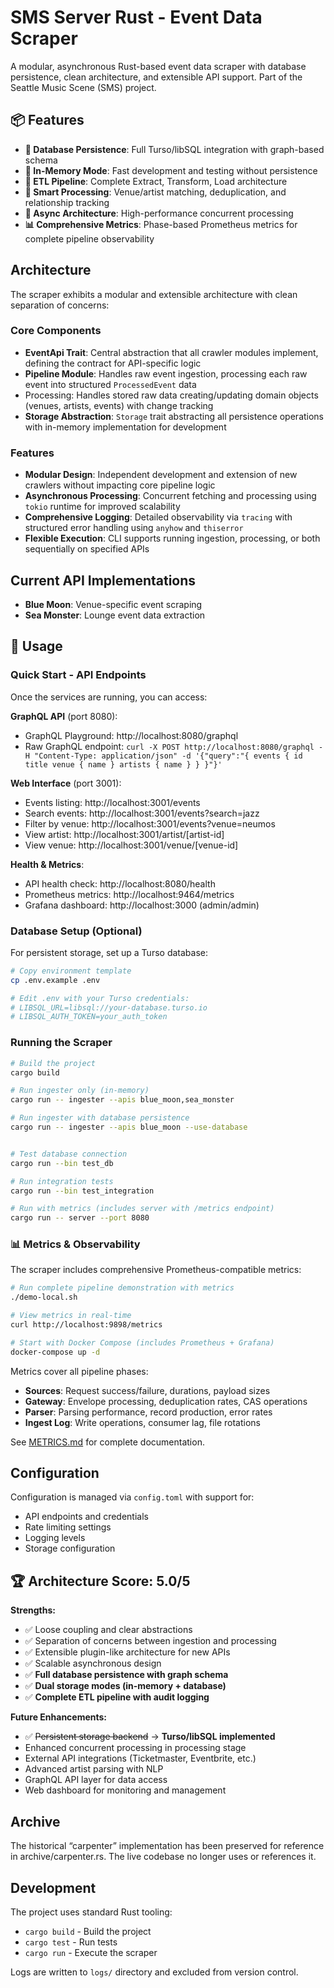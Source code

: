 # SMS Server Rust - Event Data Scraper

A modular, asynchronous Rust-based event data scraper with database persistence, clean architecture, and extensible API support. Part of the Seattle Music Scene (SMS) project.

## 📦 Features

- **🏢 Database Persistence**: Full Turso/libSQL integration with graph-based schema
- **💬 In-Memory Mode**: Fast development and testing without persistence  
- **🔄 ETL Pipeline**: Complete Extract, Transform, Load architecture
- **🔨 Smart Processing**: Venue/artist matching, deduplication, and relationship tracking
- **🚀 Async Architecture**: High-performance concurrent processing
- **📊 Comprehensive Metrics**: Phase-based Prometheus metrics for complete pipeline observability

## Architecture

The scraper exhibits a modular and extensible architecture with clean separation of concerns:

### Core Components

- **EventApi Trait**: Central abstraction that all crawler modules implement, defining the contract for API-specific logic
- **Pipeline Module**: Handles raw event ingestion, processing each raw event into structured `ProcessedEvent` data
- Processing: Handles stored raw data creating/updating domain objects (venues, artists, events) with change tracking
- **Storage Abstraction**: `Storage` trait abstracting all persistence operations with in-memory implementation for development

### Features

- **Modular Design**: Independent development and extension of new crawlers without impacting core pipeline logic
- **Asynchronous Processing**: Concurrent fetching and processing using `tokio` runtime for improved scalability
- **Comprehensive Logging**: Detailed observability via `tracing` with structured error handling using `anyhow` and `thiserror`
- **Flexible Execution**: CLI supports running ingestion, processing, or both sequentially on specified APIs

## Current API Implementations

- **Blue Moon**: Venue-specific event scraping
- **Sea Monster**: Lounge event data extraction

## 🚀 Usage

### Quick Start - API Endpoints

Once the services are running, you can access:

**GraphQL API** (port 8080):
- GraphQL Playground: http://localhost:8080/graphql
- Raw GraphQL endpoint: `curl -X POST http://localhost:8080/graphql -H "Content-Type: application/json" -d '{"query":"{ events { id title venue { name } artists { name } } }"}'`

**Web Interface** (port 3001):
- Events listing: http://localhost:3001/events
- Search events: http://localhost:3001/events?search=jazz
- Filter by venue: http://localhost:3001/events?venue=neumos
- View artist: http://localhost:3001/artist/[artist-id]
- View venue: http://localhost:3001/venue/[venue-id]

**Health & Metrics**:
- API health check: http://localhost:8080/health
- Prometheus metrics: http://localhost:9464/metrics
- Grafana dashboard: http://localhost:3000 (admin/admin)

### Database Setup (Optional)

For persistent storage, set up a Turso database:

```bash
# Copy environment template
cp .env.example .env

# Edit .env with your Turso credentials:
# LIBSQL_URL=libsql://your-database.turso.io
# LIBSQL_AUTH_TOKEN=your_auth_token
```

### Running the Scraper

```bash
# Build the project
cargo build

# Run ingester only (in-memory)
cargo run -- ingester --apis blue_moon,sea_monster

# Run ingester with database persistence
cargo run -- ingester --apis blue_moon --use-database


# Test database connection
cargo run --bin test_db

# Run integration tests
cargo run --bin test_integration

# Run with metrics (includes server with /metrics endpoint)
cargo run -- server --port 8080
```

### 📊 Metrics & Observability

The scraper includes comprehensive Prometheus-compatible metrics:

```bash
# Run complete pipeline demonstration with metrics
./demo-local.sh

# View metrics in real-time
curl http://localhost:9898/metrics

# Start with Docker Compose (includes Prometheus + Grafana)
docker-compose up -d
```

Metrics cover all pipeline phases:
- **Sources**: Request success/failure, durations, payload sizes
- **Gateway**: Envelope processing, deduplication rates, CAS operations  
- **Parser**: Parsing performance, record production, error rates
- **Ingest Log**: Write operations, consumer lag, file rotations

See [METRICS.md](METRICS.md) for complete documentation.

## Configuration

Configuration is managed via `config.toml` with support for:
- API endpoints and credentials
- Rate limiting settings
- Logging levels
- Storage configuration

## 🏆 Architecture Score: 5.0/5

**Strengths:**
- ✅ Loose coupling and clear abstractions
- ✅ Separation of concerns between ingestion and processing
- ✅ Extensible plugin-like architecture for new APIs
- ✅ Scalable asynchronous design
- ✅ **Full database persistence with graph schema**
- ✅ **Dual storage modes (in-memory + database)**
- ✅ **Complete ETL pipeline with audit logging**

**Future Enhancements:**
- ✅ ~~Persistent storage backend~~ → **Turso/libSQL implemented**
- Enhanced concurrent processing in processing stage
- External API integrations (Ticketmaster, Eventbrite, etc.)
- Advanced artist parsing with NLP
- GraphQL API layer for data access
- Web dashboard for monitoring and management

## Archive

The historical “carpenter” implementation has been preserved for reference in archive/carpenter.rs. The live codebase no longer uses or references it.

## Development

The project uses standard Rust tooling:
- `cargo build` - Build the project
- `cargo test` - Run tests
- `cargo run` - Execute the scraper

Logs are written to `logs/` directory and excluded from version control.
